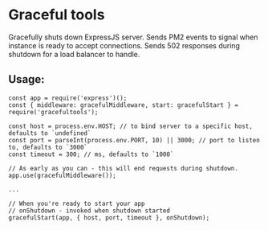 Graceful tools
================

Gracefully shuts down ExpressJS server. Sends PM2 events to signal when instance is ready to accept connections. Sends 502 responses during shutdown for a load balancer to handle.

## Usage:

```
const app = require('express')();
const { middleware: gracefulMiddleware, start: gracefulStart } = require('gracefultools');

const host = process.env.HOST; // to bind server to a specific host, defaults to `undefined`
const port = parseInt(process.env.PORT, 10) || 3000; // port to listen to, defaults to `3000`
const timeout = 300; // ms, defaults to `1000`

// As early as you can - this will end requests during shutdown.
app.use(gracefulMiddleware());

...

// When you're ready to start your app
// onShutdown - invoked when shutdown started
gracefulStart(app, { host, port, timeout }, onShutdown);
```
